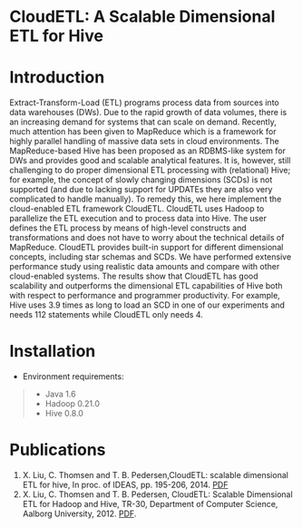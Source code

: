 CloudETL: A Scalable Dimensional ETL for Hive
====================

# Introduction

Extract-Transform-Load (ETL) programs process data from sources into data warehouses (DWs). Due to the rapid growth of data volumes, there is an increasing demand for systems that can scale on demand. Recently, much attention has been given to MapReduce which is a framework for highly parallel handling of massive data sets in cloud environments. The MapReduce-based Hive has been proposed as an RDBMS-like system for DWs and provides good and scalable analytical features. It is, however, still challenging to do proper dimensional ETL processing with (relational) Hive; for example, the concept of slowly changing dimensions (SCDs) is not supported (and due to lacking support for UPDATEs they are also very complicated to handle manually). To remedy this, we here implement the cloud-enabled ETL framework CloudETL. CloudETL uses Hadoop to parallelize the ETL execution and to process data into Hive. The user defines the ETL process by means of high-level constructs and transformations and does not have to worry about the technical details of MapReduce. CloudETL provides built-in support for different dimensional concepts, including star schemas and SCDs. We have performed extensive performance study using realistic data amounts and compare with other cloud-enabled systems. The results show that CloudETL has good scalability and outperforms the dimensional ETL capabilities of Hive both with respect to performance and programmer productivity. For example, Hive uses 3.9 times as long to load an SCD in one of our experiments and needs 112 statements while CloudETL only needs 4.

# Installation

* Environment requirements:

> - Java 1.6
> - Hadoop 0.21.0
> - Hive 0.8.0


# Publications

1. X. Liu, C. Thomsen and T. B. Pedersen,CloudETL: scalable dimensional ETL for hive, In proc. of IDEAS, pp. 195-206, 2014. [PDF](https://www.researchgate.net/profile/Xiufeng_Liu2/publication/266660677_CloudETL_scalable_dimensional_ETL_for_hive/links/543a93b00cf204cab1daeefa.pdf)
2. X. Liu, C. Thomsen and T. B. Pedersen, CloudETL: Scalable Dimensional ETL for Hadoop and Hive, TR-30, Department of Computer Science, Aalborg University, 2012. [PDF](http://dbtr.cs.aau.dk/DBPublications/DBTR-30.pdf).
